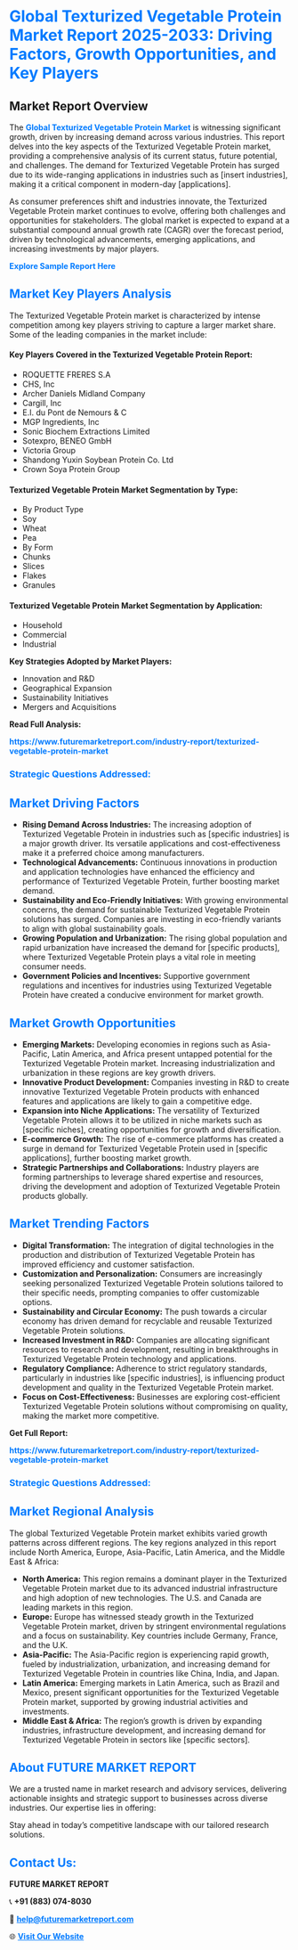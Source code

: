 <h1 style="color: #007BFF;">Global Texturized Vegetable Protein Market Report 2025-2033: Driving Factors, Growth Opportunities, and Key Players</h1>

<section id="overview">
<h2>Market Report Overview</h2>
<p>The <a href="https://www.futuremarketreport.com/industry-report/texturized-vegetable-protein-market" style="color: #007BFF; text-decoration: none;"><strong>Global Texturized Vegetable Protein Market</strong></a> is witnessing significant growth, driven by increasing demand across various industries. This report delves into the key aspects of the Texturized Vegetable Protein market, providing a comprehensive analysis of its current status, future potential, and challenges. The demand for Texturized Vegetable Protein has surged due to its wide-ranging applications in industries such as [insert industries], making it a critical component in modern-day [applications].</p>
<p>As consumer preferences shift and industries innovate, the Texturized Vegetable Protein market continues to evolve, offering both challenges and opportunities for stakeholders. The global market is expected to expand at a substantial compound annual growth rate (CAGR) over the forecast period, driven by technological advancements, emerging applications, and increasing investments by major players.</p>
</section>

<section id="overview">
<p><a href="https://www.futuremarketreport.com/request-sample/reportId=33190" style="color: #007BFF; text-decoration: none;"><strong>Explore Sample Report Here</strong></a></p>
</section>

<section id="key-players">
<h2 style="color: #007BFF;">Market Key Players Analysis</h2>
<p>The Texturized Vegetable Protein market is characterized by intense competition among key players striving to capture a larger market share. Some of the leading companies in the market include:</p>
<h4>Key Players Covered in the Texturized Vegetable Protein Report:</h4>
<ul><li>ROQUETTE FRERES S.A</li><li>CHS, Inc</li><li>Archer Daniels Midland Company</li><li>Cargill, Inc</li><li>E.I. du Pont de Nemours &amp; C</li><li>MGP Ingredients, Inc</li><li>Sonic Biochem Extractions Limited</li><li>Sotexpro, BENEO GmbH</li><li>Victoria Group</li><li>Shandong Yuxin Soybean Protein Co. Ltd</li><li>Crown Soya Protein Group</li></ul>
<h4>Texturized Vegetable Protein Market Segmentation by Type:</h4>
<ul><li>By Product Type</li><li>Soy</li><li>Wheat</li><li>Pea</li><li>By Form</li><li>Chunks</li><li>Slices</li><li>Flakes</li><li>Granules</li></ul>

<h4>Texturized Vegetable Protein Market Segmentation by Application:</h4>
<ul><li>Household</li><li>Commercial</li><li>Industrial</li></ul>
<p><strong>Key Strategies Adopted by Market Players:</strong></p>
<ul>
<li>Innovation and R&D</li>
<li>Geographical Expansion</li>
<li>Sustainability Initiatives</li>
<li>Mergers and Acquisitions</li>
</ul>
</section>

<section>
<p><strong>Read Full Analysis: </strong></p><a href="https://www.futuremarketreport.com/industry-report/texturized-vegetable-protein-market" style="color: #007BFF; text-decoration: none;"><strong>https://www.futuremarketreport.com/industry-report/texturized-vegetable-protein-market</strong></a>
<h3 style="color: #007BFF;">Strategic Questions Addressed:</h3>
</section>

<section id="driving-factors">
<h2 style="color: #007BFF;">Market Driving Factors</h2>
<ul>
<li><strong>Rising Demand Across Industries:</strong> The increasing adoption of Texturized Vegetable Protein in industries such as [specific industries] is a major growth driver. Its versatile applications and cost-effectiveness make it a preferred choice among manufacturers.</li>
<li><strong>Technological Advancements:</strong> Continuous innovations in production and application technologies have enhanced the efficiency and performance of Texturized Vegetable Protein, further boosting market demand.</li>
<li><strong>Sustainability and Eco-Friendly Initiatives:</strong> With growing environmental concerns, the demand for sustainable Texturized Vegetable Protein solutions has surged. Companies are investing in eco-friendly variants to align with global sustainability goals.</li>
<li><strong>Growing Population and Urbanization:</strong> The rising global population and rapid urbanization have increased the demand for [specific products], where Texturized Vegetable Protein plays a vital role in meeting consumer needs.</li>
<li><strong>Government Policies and Incentives:</strong> Supportive government regulations and incentives for industries using Texturized Vegetable Protein have created a conducive environment for market growth.</li>
</ul>
</section>

<section id="growth-opportunities">
<h2 style="color: #007BFF;">Market Growth Opportunities</h2>
<ul>
<li><strong>Emerging Markets:</strong> Developing economies in regions such as Asia-Pacific, Latin America, and Africa present untapped potential for the Texturized Vegetable Protein market. Increasing industrialization and urbanization in these regions are key growth drivers.</li>
<li><strong>Innovative Product Development:</strong> Companies investing in R&D to create innovative Texturized Vegetable Protein products with enhanced features and applications are likely to gain a competitive edge.</li>
<li><strong>Expansion into Niche Applications:</strong> The versatility of Texturized Vegetable Protein allows it to be utilized in niche markets such as [specific niches], creating opportunities for growth and diversification.</li>
<li><strong>E-commerce Growth:</strong> The rise of e-commerce platforms has created a surge in demand for Texturized Vegetable Protein used in [specific applications], further boosting market growth.</li>
<li><strong>Strategic Partnerships and Collaborations:</strong> Industry players are forming partnerships to leverage shared expertise and resources, driving the development and adoption of Texturized Vegetable Protein products globally.</li>
</ul>
</section>

<section id="trending-factors">
<h2 style="color: #007BFF;">Market Trending Factors</h2>
<ul>
<li><strong>Digital Transformation:</strong> The integration of digital technologies in the production and distribution of Texturized Vegetable Protein has improved efficiency and customer satisfaction.</li>
<li><strong>Customization and Personalization:</strong> Consumers are increasingly seeking personalized Texturized Vegetable Protein solutions tailored to their specific needs, prompting companies to offer customizable options.</li>
<li><strong>Sustainability and Circular Economy:</strong> The push towards a circular economy has driven demand for recyclable and reusable Texturized Vegetable Protein solutions.</li>
<li><strong>Increased Investment in R&D:</strong> Companies are allocating significant resources to research and development, resulting in breakthroughs in Texturized Vegetable Protein technology and applications.</li>
<li><strong>Regulatory Compliance:</strong> Adherence to strict regulatory standards, particularly in industries like [specific industries], is influencing product development and quality in the Texturized Vegetable Protein market.</li>
<li><strong>Focus on Cost-Effectiveness:</strong> Businesses are exploring cost-efficient Texturized Vegetable Protein solutions without compromising on quality, making the market more competitive.</li>
</ul>
</section>

<section>
<p><strong>Get Full Report: </strong></p><a href="https://www.futuremarketreport.com/industry-report/texturized-vegetable-protein-market" style="color: #007BFF; text-decoration: none;"><strong>https://www.futuremarketreport.com/industry-report/texturized-vegetable-protein-market</strong></a>
<h3 style="color: #007BFF;">Strategic Questions Addressed:</h3>
</section>


<section id="regional-analysis">
<h2 style="color: #007BFF;">Market Regional Analysis</h2>
<p>The global Texturized Vegetable Protein market exhibits varied growth patterns across different regions. The key regions analyzed in this report include North America, Europe, Asia-Pacific, Latin America, and the Middle East & Africa:</p>
<ul>
<li><strong>North America:</strong> This region remains a dominant player in the Texturized Vegetable Protein market due to its advanced industrial infrastructure and high adoption of new technologies. The U.S. and Canada are leading markets in this region.</li>
<li><strong>Europe:</strong> Europe has witnessed steady growth in the Texturized Vegetable Protein market, driven by stringent environmental regulations and a focus on sustainability. Key countries include Germany, France, and the U.K.</li>
<li><strong>Asia-Pacific:</strong> The Asia-Pacific region is experiencing rapid growth, fueled by industrialization, urbanization, and increasing demand for Texturized Vegetable Protein in countries like China, India, and Japan.</li>
<li><strong>Latin America:</strong> Emerging markets in Latin America, such as Brazil and Mexico, present significant opportunities for the Texturized Vegetable Protein market, supported by growing industrial activities and investments.</li>
<li><strong>Middle East & Africa:</strong> The region’s growth is driven by expanding industries, infrastructure development, and increasing demand for Texturized Vegetable Protein in sectors like [specific sectors].</li>
</ul>
</section>

<footer>
<h2 style="color: #007BFF;">About FUTURE MARKET REPORT</h2>
<p>We are a trusted name in market research and advisory services, delivering actionable insights and strategic support to businesses across diverse industries. Our expertise lies in offering:</p>

<p>Stay ahead in today’s competitive landscape with our tailored research solutions.</p>

<h2 style="color: #007BFF;">Contact Us:</h2>
<p><strong>FUTURE MARKET REPORT</strong></p>
<p>📞 <strong>+91 (883) 074-8030</strong></p>
<p>📧 <strong><a href="mailto:help@futuremarketreport.com" style="color: #007BFF;">help@futuremarketreport.com</a></strong></p>
<p>🌐 <strong><a href="https://www.futuremarketreport.com/" style="color: #007BFF;">Visit Our Website</a></strong></p>
</footer>